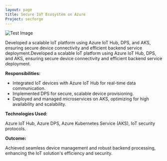 ```yaml
---
layout: page
title: Secure IoT Ecosystem on Azure
Project: secforge
---
```


![Test Image](https://images.unsplash.com/photo-1488229297570-58520851e868?q=80&w=1169&auto=format&fit=crop&ixlib=rb-4.0.3&ixid=M3wxMjA3fDB8MHxwaG90by1wYWdlfHx8fGVufDB8fHx8fA%3D%3D)

Developed a scalable IoT platform using Azure IoT Hub, DPS, and AKS, ensuring secure device connectivity and efficient backend service deployment.Developed a scalable IoT platform using Azure IoT Hub, DPS, and AKS, ensuring secure device connectivity and efficient backend service deployment.

**Responsibilities:**

* Integrated IoT devices with Azure IoT Hub for real-time data communication.
* Implemented DPS for secure, scalable device provisioning.
* Deployed and managed microservices on AKS, optimizing for high availability and scalability.


**Technologies Used:**

 Azure IoT Hub, Azure DPS, Azure Kubernetes Service (AKS), IoT security protocols.

**Outcome:** 

Achieved seamless device management and robust backend processing, enhancing the IoT solution's efficiency and security.